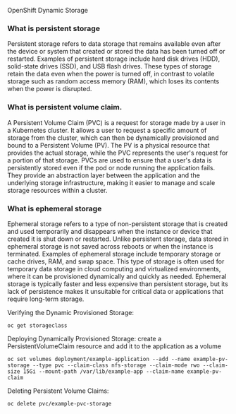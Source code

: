 OpenShift Dynamic Storage

### What is persistent storage
Persistent storage refers to data storage that remains available even after the device or system that created or stored the data has been turned off or restarted. Examples of persistent storage include hard disk drives (HDD), solid-state drives (SSD), and USB flash drives. These types of storage retain the data even when the power is turned off, in contrast to volatile storage such as random access memory (RAM), which loses its contents when the power is disrupted.

### What is persistent volume claim.
A Persistent Volume Claim (PVC) is a request for storage made by a user in a Kubernetes cluster. It allows a user to request a specific amount of storage from the cluster, which can then be dynamically provisioned and bound to a Persistent Volume (PV). The PV is a physical resource that provides the actual storage, while the PVC represents the user's request for a portion of that storage. PVCs are used to ensure that a user's data is persistently stored even if the pod or node running the application fails. They provide an abstraction layer between the application and the underlying storage infrastructure, making it easier to manage and scale storage resources within a cluster.

### What is ephemeral storage
Ephemeral storage refers to a type of non-persistent storage that is created and used temporarily and disappears when the instance or device that created it is shut down or restarted. Unlike persistent storage, data stored in ephemeral storage is not saved across reboots or when the instance is terminated. Examples of ephemeral storage include temporary storage or cache drives, RAM, and swap space. This type of storage is often used for temporary data storage in cloud computing and virtualized environments, where it can be provisioned dynamically and quickly as needed. Ephemeral storage is typically faster and less expensive than persistent storage, but its lack of persistence makes it unsuitable for critical data or applications that require long-term storage.

Verifying the Dynamic Provisioned Storage:
```
oc get storageclass
```
Deploying Dynamically Provisioned Storage: create a PersistentVolumeClaim resource and add it to the application as a volume
```
oc set volumes deployment/example-application --add --name example-pv-storage --type pvc --claim-class nfs-storage --claim-mode rwo --claim-size 15Gi --mount-path /var/lib/example-app --claim-name example-pv-claim
```
Deleting Persistent Volume Claims:
```
oc delete pvc/example-pvc-storage
```

